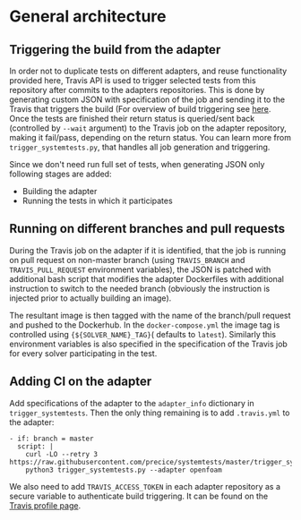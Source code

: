 
# General architecture 

## Triggering the build from the adapter 

In order not to duplicate tests on different adapters, and reuse functionality provided here, Travis API 
is used to trigger selected tests from this repository after commits to the adapters repositories. This is done by
generating custom JSON with specification of the job and sending it to the Travis that triggers the build (For overview of build triggering see [here](https://docs.travis-ci.com/user/triggering-builds/).
Once the tests are finished their return status is queried/sent back (controlled by `--wait` argument) to the Travis job on the adapter repository, making it fail/pass, depending on the return status.
You can learn more from `trigger_systemtests.py`, that handles all job generation and triggering.

Since we don't need run full set of tests, when generating JSON only following stages are added:
- Building the adapter 
- Running the tests in which it participates

## Running on different branches and pull requests

During the Travis job on the adapter if it is identified, that the job is running on pull request on non-master branch (using 
`TRAVIS_BRANCH` and `TRAVIS_PULL_REQUEST` environment variables), the JSON is patched with additional bash script that modifies
the adapter Dockerfiles with additional instruction to switch to the needed branch (obviously the instruction is injected prior 
to actually building an image).

The resultant image is then tagged with the name of the branch/pull request and pushed to the Dockerhub. In the `docker-compose.yml` the image tag 
is controlled using  `{${SOLVER_NAME}_TAG}`( defaults to `latest`). Similarly this environment variables is also specified in the specification of the Travis job
for every solver participating in the test.

## Adding CI on the adapter

Add specifications of the adapter to the `adapter_info` dictionary in `trigger_systemtests`.
Then the only thing remaining is to add `.travis.yml` to the adapter:

    - if: branch = master
      script: |
        curl -LO --retry 3 https://raw.githubusercontent.com/precice/systemtests/master/trigger_systemtests.py
        python3 trigger_systemtests.py --adapter openfoam

We also need to add `TRAVIS_ACCESS_TOKEN` in each adapter repository as a secure variable to authenticate build triggering. It can be found on the [Travis profile page](https://travis-ci.org/account/preferences).

